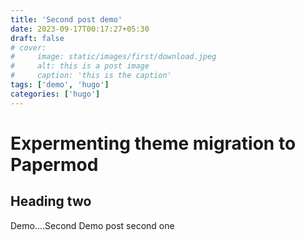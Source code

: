 ```yaml
---
title: 'Second post demo'
date: 2023-09-17T00:17:27+05:30
draft: false
# cover:
#     image: static/images/first/download.jpeg
#     alt: this is a post image
#     caption: 'this is the caption'
tags: ['demo', 'hugo']
categories: ['hugo']
---
```


# Expermenting theme migration to Papermod
## Heading two

Demo....Second
Demo post second one
